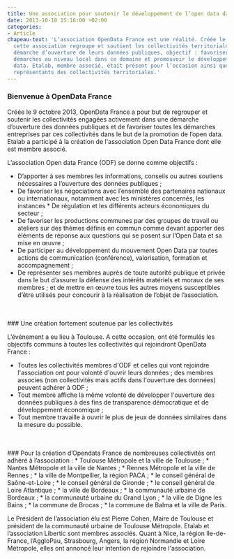 ```yaml
---
title: Une association pour soutenir le développement de l’open data dans les collectivités
date: 2013-10-10 15:16:00 +02:00
categories:
- Article
chapeau-text: 'L’association OpenData France est une réalité. Créée le 9 octobre dernier,
  cette association regroupe et soutient les collectivités territoriales dans une
  démarche d’ouverture de leurs données publiques, objectif : favoriser toutes les
  démarches au niveau local dans ce domaine et promouvoir le développement de l’open
  data. Etalab, membre associé, était présent pour l’occasion ainsi que de nombreux
  représentants des collectivités territoriales.'
---
```


### Bienvenue à OpenData France

Créée le 9 octobre 2013, OpenData France a pour but de regrouper et soutenir les collectivités engagées activement dans une démarche d’ouverture des données publiques et de favoriser toutes les démarches entreprises par ces collectivités dans le but de la promotion de l’open data. Etalab a participé à la création de l'association Open Data France dont elle est membre associé.  

L’association Open data France (ODF) se donne comme objectifs :
* D’apporter à ses membres les informations, conseils ou autres soutiens nécessaires a l’ouverture des données publiques ;
* De favoriser les négociations avec l’ensemble des partenaires nationaux ou internationaux, notamment avec les ministères concernés, les instances * De régulation et les différents acteurs économiques du secteur ;
* De favoriser les productions communes par des groupes de travail ou ateliers sur des thèmes définis en commun comme devant apporter des éléments de réponse aux questions qui se posent sur l’Open Data et sa mise en œuvre ;
* De participer au développement du mouvement Open Data par toutes actions de communication (conférence), valorisation, formation et accompagnement ;
* De représenter ses membres auprès de toute autorité publique et privée dans le but d’assurer la défense des intérêts matériels et moraux de ses membres ;
et de mettre en œuvre tous les autres moyens susceptibles d’être utilisés pour concourir à la réalisation de l’objet de l’association.
<br>
<br>
### Une création fortement soutenue par les collectivités

L’événement a eu lieu à Toulouse.  A cette occasion, ont été formulés les objectifs communs à toutes les collectivités qui rejoindront OpenData France :
* Toutes les collectivités membres d'ODF et celles qui vont rejoindre l'association ont pour volonté d'ouvrir leurs données ;
des membres associes (non collectivités mais actifs dans l'ouverture des données) peuvent adhérer à ODF ;
* Tout membre affiche la même volonté de développer l'ouverture des données publiques à des fins de transparence démocratique et de développement économique ;
* Tout membre travaille à ouvrir le plus de jeux de données similaires dans la mesure du possible.
<br>
<br>
### Pour la création d’Opendata France de nombreuses collectivités ont adhéré à l’association :
* Toulouse Métropole et la ville de Toulouse ;
* Nantes Métropole et la ville de Nantes ;
* Rennes Métropole et la ville de Rennes ;
* la ville de Montpellier, la région PACA ;
* le conseil général de Saône-et-Loire ;
* le conseil général de Gironde ;
* le conseil général de Loire Atlantique ;
* la ville de Bordeaux ;
* la communauté urbaine de Bordeaux ;
* la communauté urbaine du Grand Lyon ;
* la ville de Digne les Bains ;
* la commune de Brocas ;
* la commune de Balma et la ville de Paris.

Le Président de l’association élu est Pierre Cohen, Maire de Toulouse et président de la communauté urbaine de Toulouse Métropole. Etalab et l’association Libertic sont membres associés.
Quant à Nice, la région Ile-de-France, l’AggloPau, Strasbourg, Angers, la région Normandie et Loire Métropole, elles ont annoncé leur intention de rejoindre l'association.
